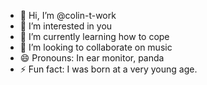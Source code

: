 - 👋 Hi, I’m @colin-t-work
- 👀 I’m interested in you
- 🌱 I’m currently learning how to cope
- 💞️ I’m looking to collaborate on music
- 😄 Pronouns: In ear monitor, panda
- ⚡ Fun fact: I was born at a very young age.

<!---
colin-t-work/colin-t-work is a ✨ special ✨ repository because its `README.md` (this file) appears on your GitHub profile.
You can click the Preview link to take a look at your changes.
--->
